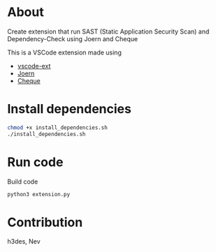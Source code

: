 # About
Create extension that run SAST (Static Application Security Scan) and Dependency-Check using Joern and Cheque

This is a VSCode extension made using 
- [vscode-ext](https://github.com/CodeWithSwastik/vscode-ext)
- [Joern](https://github.com/joernio/joern)
- [Cheque](https://github.com/sonatype-nexus-community/cheque)

# Install dependencies
```bash
chmod +x install_dependencies.sh
./install_dependencies.sh
```

# Run code
Build code
```bash
python3 extension.py
```

# Contribution

h3des, Nev
